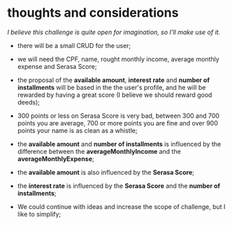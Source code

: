 # thoughts and considerations

_I believe this challenge is quite open for imagination, so I'll make use of it._

- there will be a small CRUD for the user;
- we will need the CPF, name, rought monthly income, average monthly expense and Serasa Score;

- the proposal of the **available amount**, **interest rate** and **number of installments** will be based in the the user's profile, and he will be rewarded by having a great score (I believe we should reward good deeds);
- 300 points or less on Serasa Score is very bad, between 300 and 700 points you are average, 700 or more points you are fine and over 900 points your name is as clean as a whistle;

- the **available amount** and **number of installments** is influenced by the difference between the **averageMonthlyIncome** and the **averageMonthlyExpense**;
- the **available amount** is also influenced by the **Serasa Score**;
- the **interest rate** is influenced by the **Serasa Score** and the **number of installments**;

- We could continue with ideas and increase the scope of challenge, but I like to simplify;
